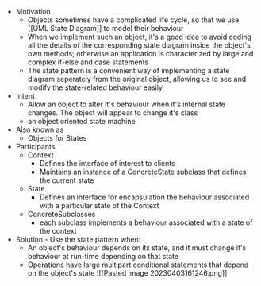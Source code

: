 - Motivation
	- Objects sometimes have a complicated life cycle, so that we use [[UML State Diagram]] to model their behaviour
	- When we implement such an object, it's a good idea to avoid coding all the details of the corresponding state diagram inside the object's own methods; otherwise an application is characterized by large and complex if-else and case statements
	- The state pattern is a convenient way of implementing a state diagram seperately from the original object, allowing us to see and modify the state-related behaviour easily
- Intent 
	- Allow an object to alter it's behaviour when it's internal state changes. The object will appear to change it's class
	- an object oriented state machine
- Also known as
	- Objects for States
- Participants
	- Context
		- Defines the interface of interest to clients
		- Maintains an instance of a ConcreteState subclass that defines the current state 
	- State
		- Defines an interface for encapsulation the behaviour associated with a particular state of the Context
	- ConcreteSubclasses
		- each subclass implements a behaviour associated with a state of the context
- Solution - Use the state pattern when:
	- An object's behaviour depends on its state, and it must change it's behaviour at run-time depending on that state
	- Operations have large multipart conditional statements that depend on the object's state
![[Pasted image 20230403161246.png]]
